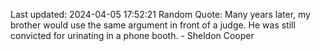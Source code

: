 Last updated: 2024-04-05 17:52:21
Random Quote: Many years later, my brother would use the same argument in front of a judge. He was still convicted for urinating in a phone booth. - Sheldon Cooper